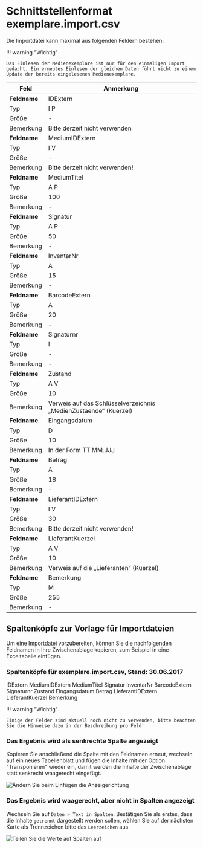 # Schnittstellenformat exemplare.import.csv

Die Importdatei kann maximal aus folgenden Feldern bestehen:

!!! warning "Wichtig"

    Das Einlesen der Medienexemplare ist nur für den einmaligen Import gedacht. Ein erneutes Einlesen der gleichen Daten führt nicht zu einem Update der bereits eingelesenen Medienexemplare.

Feld|Anmerkung
---|---
**Feldname**| IDExtern
Typ| I P
Größe| -
Bemerkung| Bitte derzeit nicht verwenden
**Feldname**| MediumIDExtern
Typ| I V
Größe| -
Bemerkung| Bitte derzeit nicht verwenden!
**Feldname**| MediumTitel
Typ| A P
Größe| 100
Bemerkung| -
**Feldname**| Signatur
Typ| A P
Größe| 50
Bemerkung| -
**Feldname**| InventarNr
Typ| A
Größe| 15
Bemerkung| -
**Feldname**| BarcodeExtern
Typ| A
Größe| 20
Bemerkung| -
**Feldname**| Signaturnr
Typ| I
Größe| -
Bemerkung| -
**Feldname**| Zustand
Typ| A V
Größe| 10
Bemerkung| Verweis auf das Schlüsselverzeichnis „MedienZustaende“ (Kuerzel)
**Feldname**| Eingangsdatum
Typ| D
Größe| 10
Bemerkung| In der Form TT.MM.JJJ
**Feldname**| Betrag
Typ| A
Größe| 18
Bemerkung| -
**Feldname**| LieferantIDExtern
Typ| I V
Größe| 30
Bemerkung| Bitte derzeit nicht verwenden!
**Feldname**| LieferantKuerzel
Typ| A V
Größe| 10
Bemerkung| Verweis auf die „Lieferanten“ (Kuerzel)
**Feldname**| Bemerkung
Typ| M
Größe| 255
Bemerkung| -

## Spaltenköpfe zur Vorlage für Importdateien

Um eine Importdatei vorzubereiten, können Sie die nachfolgenden Feldnamen in Ihre Zwischenablage kopieren, zum Beispiel in eine Exceltabelle einfügen.

### Spaltenköpfe für exemplare.import.csv, Stand: 30.06.2017

 IDExtern
 MediumIDExtern
 MediumTitel
 Signatur
 InventarNr
 BarcodeExtern
 Signaturnr
 Zustand
 Eingangsdatum
 Betrag
 LieferantIDExtern
 LieferantKuerzel
 Bemerkung

!!! warning "Wichtig"

    Einige der Felder sind aktuell noch nicht zu verwenden, bitte beachten Sie die Hinweise dazu in der Beschreibung pro Feld! 

### Das Ergebnis wird als senkrechte Spalte angezeigt

Kopieren Sie anschließend die Spalte mit den Feldnamen erneut, wechseln auf ein neues Tabellenblatt und fügen die Inhalte mit der Option "Transponieren" wieder ein, damit werden die Inhalte der Zwischenablage statt senkrecht waagerecht eingefügt.

![Ändern Sie beim Einfügen die Anzeigerichtung](/assets/images/importe/magimp-8.png)

### Das Ergebnis wird waagerecht, aber nicht in Spalten angezeigt

Wechseln Sie auf `Daten > Text in Spalten`. Bestätigen Sie als erstes, dass die Inhalte `getrennt` dargestellt werden sollen, wählen Sie auf der nächsten Karte als Trennzeichen bitte das ``Leerzeichen`` aus.

![Teilen Sie die Werte auf Spalten auf](/assets/images/importe/magimp-9.png)
